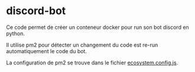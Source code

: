 # discord-bot

Ce code permet de créer un conteneur docker pour run son bot discord en python.

Il utilise pm2 pour détecter un changement du code est re-run automatiquement le code du bot.

La configuration de pm2 se trouve dans le fichier [ecosystem.config.js](https://link-url-here.org).
